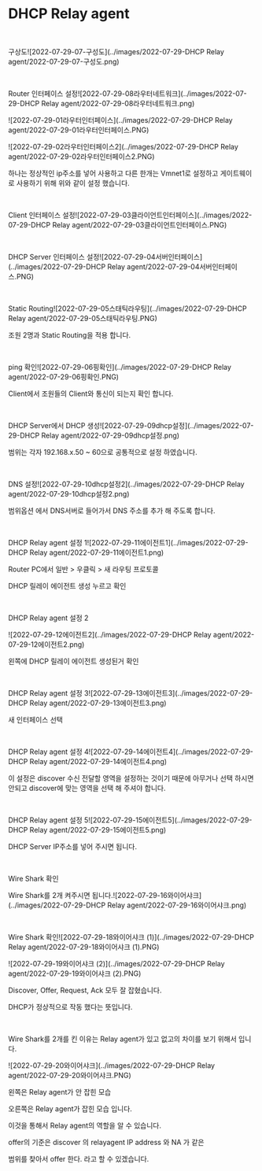 # DHCP Relay agent

<br>

구상도![2022-07-29-07-구성도](../images/2022-07-29-DHCP Relay agent/2022-07-29-07-구성도.png)

<br>

Router 인터페이스 설정![2022-07-29-08라우터네트워크](../images/2022-07-29-DHCP Relay agent/2022-07-29-08라우터네트워크.png)

![2022-07-29-01라우터인터페이스](../images/2022-07-29-DHCP Relay agent/2022-07-29-01라우터인터페이스.PNG)

![2022-07-29-02라우터인터페이스2](../images/2022-07-29-DHCP Relay agent/2022-07-29-02라우터인터페이스2.PNG)

하나는 정상적인 ip주소를 넣어 사용하고 다른 한개는 Vmnet1로 설정하고 게이트웨이로 사용하기 위해 위와 같이 설정 했습니다.

<br>

Client 인터페이스 설정![2022-07-29-03클라이언트인터페이스](../images/2022-07-29-DHCP Relay agent/2022-07-29-03클라이언트인터페이스.PNG)

<br>

DHCP Server 인터페이스 설정![2022-07-29-04서버인터페이스](../images/2022-07-29-DHCP Relay agent/2022-07-29-04서버인터페이스.PNG)

<br>

Static Routing![2022-07-29-05스태틱라우팅](../images/2022-07-29-DHCP Relay agent/2022-07-29-05스태틱라우팅.PNG)

조원 2명과 Static Routing을 적용 합니다.

<br>

ping 확인![2022-07-29-06핑확인](../images/2022-07-29-DHCP Relay agent/2022-07-29-06핑확인.PNG)

Client에서 조원들의 Client와 통신이 되는지 확인 합니다.

<br>

DHCP Server에서 DHCP 생성![2022-07-29-09dhcp설정](../images/2022-07-29-DHCP Relay agent/2022-07-29-09dhcp설정.png)

범위는 각자 192.168.x.50 ~ 60으로 공통적으로 설정 하였습니다.

<br>

DNS 설정![2022-07-29-10dhcp설정2](../images/2022-07-29-DHCP Relay agent/2022-07-29-10dhcp설정2.png)

범위옵션 에서 DNS서버로 들어가서 DNS 주소를 추가 해 주도록 합니다.

<br>

DHCP Relay agent 설정 1![2022-07-29-11에이전트1](../images/2022-07-29-DHCP Relay agent/2022-07-29-11에이전트1.png)

Router PC에서 일반 > 우클릭 > 새 라우팅 프로토콜

DHCP 릴레이 에이전트 생성 누르고 확인

<br>

DHCP Relay agent 설정 2

![2022-07-29-12에이전트2](../images/2022-07-29-DHCP Relay agent/2022-07-29-12에이전트2.png)

왼쪽에 DHCP 릴레이 에이전트 생성된거 확인

<br>

DHCP Relay agent 설정 3![2022-07-29-13에이전트3](../images/2022-07-29-DHCP Relay agent/2022-07-29-13에이전트3.png)

새 인터페이스 선택

<br>

DHCP Relay agent 설정 4![2022-07-29-14에이전트4](../images/2022-07-29-DHCP Relay agent/2022-07-29-14에이전트4.png)

이 설정은 discover 수신 전달할 영역을 설정하는 것이기 때문에 아무거나 선택 하시면 안되고 discover에 맞는 영역을 선택 해 주셔야 합니다.

<br>

DHCP Relay agent 설정 5![2022-07-29-15에이전트5](../images/2022-07-29-DHCP Relay agent/2022-07-29-15에이전트5.png)

DHCP Server IP주소를 넣어 주시면 됩니다.

<br>

Wire Shark 확인



Wire Shark를 2개 켜주시면 됩니다.![2022-07-29-16와이어샤크](../images/2022-07-29-DHCP Relay agent/2022-07-29-16와이어샤크.png)

<br>

Wire Shark 확인![2022-07-29-18와이어샤크 (1)](../images/2022-07-29-DHCP Relay agent/2022-07-29-18와이어샤크 (1).PNG)

![2022-07-29-19와이어샤크 (2)](../images/2022-07-29-DHCP Relay agent/2022-07-29-19와이어샤크 (2).PNG)

Discover, Offer, Request, Ack 모두 잘 잡혔습니다.

DHCP가 정상적으로 작동 했다는 뜻입니다.

<br>

Wire Shark를 2개를 킨 이유는 Relay agent가 있고 없고의 차이를 보기 위해서 입니다.

![2022-07-29-20와이어샤크](../images/2022-07-29-DHCP Relay agent/2022-07-29-20와이어샤크.PNG)

왼쪽은 Relay agent가 안 잡힌 모습

오른쪽은 Relay agent가 잡힌 모습 입니다.

이것을 통해서 Relay agent의 역할을 알 수 있습니다.

offer의 기준은 discover 의 relayagent IP address 와 NA  가 같은 

범위를 찾아서 offer 한다. 라고 할 수 있겠습니다.

<br>